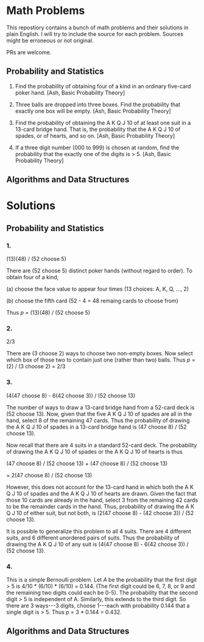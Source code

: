 # Math Problems
This repostiory contains a bunch of math problems and their solutions in plain English. I will try to include the source for each problem. Sources might be erroneous or not original.

PRs are welcome.

## Probability and Statistics

1. Find the probability of obtaining four of a kind in an ordinary five-card poker hand. [Ash, Basic Probability Theory]

2. Three balls are dropped into three boxes. Find the probability that exactly one box will be empty. [Ash, Basic Probability Theory]

3. Find the probability of obtaining the A K Q J 10 of at least one suit in a 13-card bridge hand. That is, the probability that the A K Q J 10 of spades, or of hearts, and so on. [Ash, Basic Probability Theory]

4. If a three digit number (000 to 999) is chosen at random, find the probability that the exactly one of the digits is > 5. [Ash, Basic Probability Theory]

## Algorithms and Data Structures


# Solutions

## Probability and Statistics

### 1.

(13)(48) / (52 choose 5)

There are (52 choose 5) distinct poker hands (without regard to order). To obtain four of a kind,

(a) choose the face value to appear four times (13 choices: A, K, Q, ..., 2)

(b) choose the fifth card (52 - 4 = 48 remaing cards to choose from)

Thus *p* = (13)(48) / (52 choose 5)

### 2.

2/3

There are (3 choose 2) ways to choose two non-empty boxes. Now select which box of those two to contain just one (rather than two) balls. Thus *p* = (2) / (3 choose 2) = 2/3

### 3.

(4(47 choose 8) - 6(42 choose 3)) / (52 choose 13)

The number of ways to draw a 13-card bridge hand from a 52-card deck is (52 choose 13). Now, given that the five A K Q J 10 of spades are all in the hand, select 8 of the remaining 47 cards. Thus the probability of drawing the A K Q J 10 of spades in a 13-card bridge hand is (47 choose 8) / (52 choose 13).

Now recall that there are 4 suits in a standard 52-card deck. The probability of drawing the A K Q J 10 of spades or the A K Q J 10 of hearts is thus

(47 choose 8) / (52 choose 13) + (47 choose 8) / (52 choose 13)

= 2(47 choose 8) / (52 choose 13)

However, this does not account for the 13-card hand in which both the A K Q J 10 of spades and the A K Q J 10 of hearts are drawn. Given the fact that those 10 cards are already in the hand, select 3 from the remaining 42 cards to be the remainder cards in the hand. Thus, probability of drawing the A K Q J 10 of either suit, but not both, is (2(47 choose 8) - (42 choose 3)) / (52 choose 13).

It is possible to generalize this problem to all 4 suits. There are 4 different suits, and 6 different unordered pairs of suits. Thus the probability of drawing the A K Q J 10 of any suit is (4(47 choose 8) - 6(42 choose 3)) / (52 choose 13).

### 4.

This is a simple Bernoulli problem. Let *A* be the probability that the first digit > 5 is 4/10 * (6/10) * (6/10) = 0.144. (The first digit could be 6, 7, 8, or 9 and the remaining two digits could each be 0-5). The probability that the second digit > 5 is independent of A. Similarly, this extends to the third digit. So there are 3 ways---3 digits, choose 1---each with probability 0.144 that a single digit is > 5. Thus *p* =  3 * 0.144 = 0.432.

## Algorithms and Data Structures
